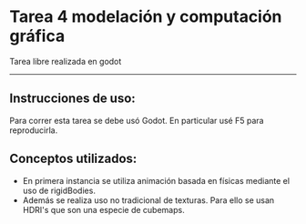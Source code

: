 # Tarea 4 modelación y computación gráfica
 Tarea libre realizada en godot

----

## Instrucciones de uso:
Para correr esta tarea se debe usó Godot. En particular usé F5 para reproducirla.

## Conceptos utilizados:
* En primera instancia se utiliza animación basada en físicas mediante el uso de rigidBodies. 
* Además se realiza uso no tradicional de texturas. Para ello se usan HDRI's que son una especie de cubemaps.
